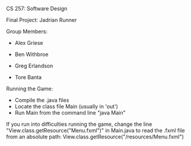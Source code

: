 CS 257: Software Design

Final Project: Jadrian Runner

Group Members:

* Alex Griese

* Ben Withbroe

* Greg Erlandson

* Tore Banta

Running the Game:

- Compile the .java files
- Locate the class file Main (usually in 'out')
- Run Main from the command line "java Main"

If you run into difficulties running the game,
change the line "View.class.getResource("Menu.fxml")" in Main.java
to read the .fxml file from an absolute path:
View.class.getResource("/resources/Menu.fxml")